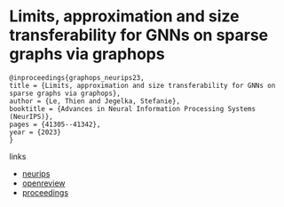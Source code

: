 # Limits, approximation and size transferability for GNNs on sparse graphs via graphops

```
@inproceedings{graphops_neurips23,
title = {Limits, approximation and size transferability for GNNs on sparse graphs via graphops},
author = {Le, Thien and Jegelka, Stefanie},
booktitle = {Advances in Neural Information Processing Systems (NeurIPS)},
pages = {41305--41342},
year = {2023}
}
```

links
- [neurips](https://nips.cc/Conferences/2023/Schedule?showEvent=70654)
- [openreview](https://openreview.net/forum?id=kDQwossJuI)
- [proceedings](https://papers.nips.cc//paper_files/paper/2023/hash/8154c89c8d3612d39fd1ed6a20f4bab1-Abstract-Conference.html)
